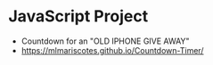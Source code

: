 # JavaScript Project
  - Countdown for an "OLD IPHONE GIVE AWAY"
  - https://mlmariscotes.github.io/Countdown-Timer/
